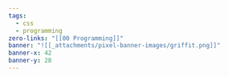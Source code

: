 ```yaml
---
tags:
  - css
  - programming
zero-links: "[[00 Programming]]"
banner: "![[_attachments/pixel-banner-images/griffit.png]]"
banner-x: 42
banner-y: 28
---
```

